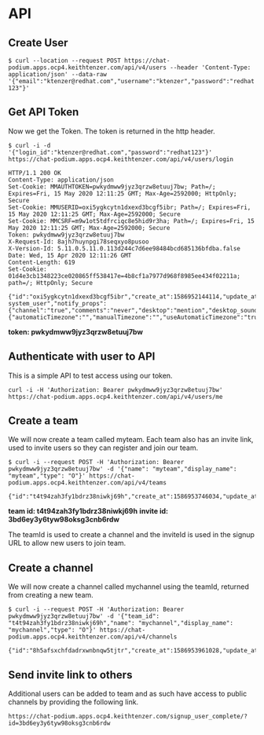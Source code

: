 # API

## Create User

```$ curl --location --request POST https://chat-podium.apps.ocp4.keithtenzer.com/api/v4/users --header 'Content-Type: application/json' --data-raw '{"email":"ktenzer@redhat.com","username":"ktenzer","password":"redhat123"}'```

## Get API Token
Now we get the Token. The token is returned in the http header.

```$ curl -i -d '{"login_id":"ktenzer@redhat.com","password":"redhat123"}' https://chat-podium.apps.ocp4.keithtenzer.com/api/v4/users/login```

```
HTTP/1.1 200 OK
Content-Type: application/json
Set-Cookie: MMAUTHTOKEN=pwkydmww9jyz3qrzw8etuuj7bw; Path=/; Expires=Fri, 15 May 2020 12:11:25 GMT; Max-Age=2592000; HttpOnly; Secure
Set-Cookie: MMUSERID=oxi5ygkcytn1dxexd3bcgf5ibr; Path=/; Expires=Fri, 15 May 2020 12:11:25 GMT; Max-Age=2592000; Secure
Set-Cookie: MMCSRF=m9w1ot5tdfrciqc8e5hid9r3ha; Path=/; Expires=Fri, 15 May 2020 12:11:25 GMT; Max-Age=2592000; Secure
Token: pwkydmww9jyz3qrzw8etuuj7bw
X-Request-Id: 8ajh7huynpgi78seqxyo8pusoo
X-Version-Id: 5.11.0.5.11.0.113d244c7d6ee98484bcd685136bfdba.false
Date: Wed, 15 Apr 2020 12:11:26 GMT
Content-Length: 619
Set-Cookie: 01d4e3cb1348223ce020865ff538417e=4b8cf1a7977d968f8985ee434f02211a; path=/; HttpOnly; Secure
```

```
{"id":"oxi5ygkcytn1dxexd3bcgf5ibr","create_at":1586952144114,"update_at":1586952144114,"delete_at":0,"username":"ktenzer","auth_data":"","auth_service":"","email":"ktenzer@redhat.com","nickname":"","first_name":"","last_name":"","position":"","roles":"system_admin system_user","notify_props":{"channel":"true","comments":"never","desktop":"mention","desktop_sound":"true","email":"true","first_name":"false","mention_keys":"ktenzer,@ktenzer","push":"mention","push_status":"away"},"last_password_update":1586952144114,"locale":"en","timezone":{"automaticTimezone":"","manualTimezone":"","useAutomaticTimezone":"true"}}
```

**token: pwkydmww9jyz3qrzw8etuuj7bw**

## Authenticate with user to API
This is a simple API to test access using our token.

```curl -i -H 'Authorization: Bearer pwkydmww9jyz3qrzw8etuuj7bw' https://chat-podium.apps.ocp4.keithtenzer.com/api/v4/users/me```

## Create a team
We will now create a team called myteam. Each team also has an invite link, used to invite users so they can register and join our team.

```$ curl -i --request POST -H 'Authorization: Bearer pwkydmww9jyz3qrzw8etuuj7bw' -d '{"name": "myteam","display_name": "myteam","type": "O"}' https://chat-podium.apps.ocp4.keithtenzer.com/api/v4/teams```

```
{"id":"t4t94zah3fy1bdrz38niwkj69h","create_at":1586953746034,"update_at":1586953746034,"delete_at":0,"display_name":"myteam","name":"myteam","description":"","email":"ktenzer@redhat.com","type":"O","company_name":"","allowed_domains":"","invite_id":"3bd6ey3y6tyw98oksg3cnb6rdw","allow_open_invite":false,"scheme_id":null,"group_constrained":null}
```

**team id: t4t94zah3fy1bdrz38niwkj69h**
**invite id: 3bd6ey3y6tyw98oksg3cnb6rdw**

The teamId is used to create a channel and the inviteId is used in the signup URL to allow new users to join team.

## Create a channel
We will now create a channel called mychannel using the teamId, returned from creating a new team.

```$ curl -i --request POST -H 'Authorization: Bearer pwkydmww9jyz3qrzw8etuuj7bw' -d '{"team_id": "t4t94zah3fy1bdrz38niwkj69h","name": "mychannel","display_name": "mychannel","type": "O"}' https://chat-podium.apps.ocp4.keithtenzer.com/api/v4/channels```

```
{"id":"8h5afsxchfdadrxwnbnqw5tjtr","create_at":1586953961028,"update_at":1586953961028,"delete_at":0,"team_id":"t4t94zah3fy1bdrz38niwkj69h","type":"O","display_name":"mychannel","name":"mychannel","header":"","purpose":"","last_post_at":0,"total_msg_count":0,"extra_update_at":0,"creator_id":"oxi5ygkcytn1dxexd3bcgf5ibr","scheme_id":null,"props":null,"group_constrained":null}
```

## Send invite link to others
Additional users can be added to team and as such have access to public channels by providing the following link.

```https://chat-podium.apps.ocp4.keithtenzer.com/signup_user_complete/?id=3bd6ey3y6tyw98oksg3cnb6rdw```
